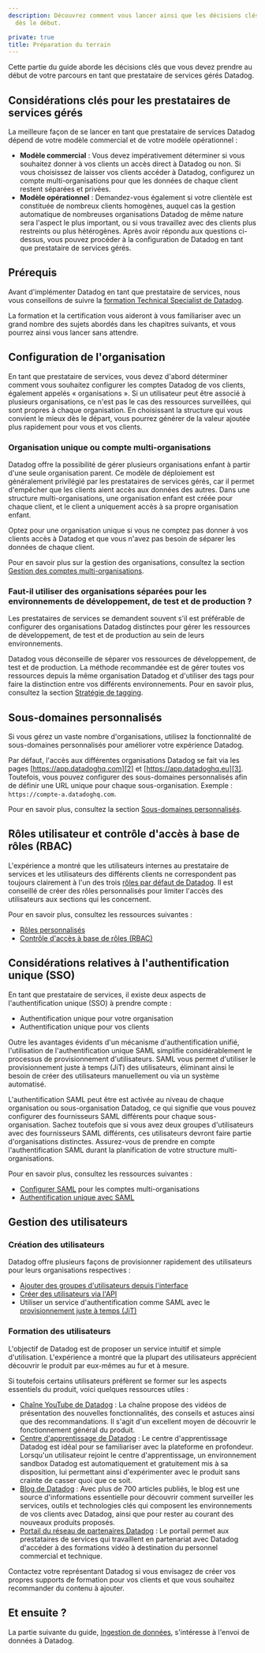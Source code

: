 ```yaml
---
description: Découvrez comment vous lancer ainsi que les décisions clés à prendre
  dès le début.

private: true
title: Préparation du terrain
---
```


Cette partie du guide aborde les décisions clés que vous devez prendre au début de votre parcours en tant que prestataire de services gérés Datadog.

## Considérations clés pour les prestataires de services gérés

La meilleure façon de se lancer en tant que prestataire de services Datadog dépend de votre modèle commercial et de votre modèle opérationnel :
- **Modèle commercial** : Vous devez impérativement déterminer si vous souhaitez donner à vos clients un accès direct à Datadog ou non. Si vous choisissez de laisser vos clients accéder à Datadog, configurez un compte multi-organisations pour que les données de chaque client restent séparées et privées.
- **Modèle opérationnel** : Demandez-vous également si votre clientèle est constituée de nombreux clients homogènes, auquel cas la gestion automatique de nombreuses organisations Datadog de même nature sera l'aspect le plus important, ou si vous travaillez avec des clients plus restreints ou plus hétérogènes.
Après avoir répondu aux questions ci-dessus, vous pouvez procéder à la configuration de Datadog en tant que prestataire de services gérés.
## Prérequis

Avant d'implémenter Datadog en tant que prestataire de services, nous vous conseillons de suivre la <a href="https://partners.datadoghq.com/prm/English/c/technical_content" target="_blank">formation Technical Specialist de Datadog</a>.

La formation et la certification vous aideront à vous familiariser avec un grand nombre des sujets abordés dans les chapitres suivants, et vous pourrez ainsi vous lancer sans attendre.

## Configuration de l'organisation

En tant que prestataire de services, vous devez d'abord déterminer comment vous souhaitez configurer les comptes Datadog de vos clients, également appelés « organisations ». Si un utilisateur peut être associé à plusieurs organisations, ce n'est pas le cas des ressources surveillées, qui sont propres à chaque organisation. En choisissant la structure qui vous convient le mieux dès le départ, vous pourrez générer de la valeur ajoutée plus rapidement pour vous et vos clients.

### Organisation unique ou compte multi-organisations

Datadog offre la possibilité de gérer plusieurs organisations enfant à partir d'une seule organisation parent. Ce modèle de déploiement est généralement privilégié par les prestataires de services gérés, car il permet d'empêcher que les clients aient accès aux données des autres. Dans une structure multi-organisations, une organisation enfant est créée pour chaque client, et le client a uniquement accès à sa propre organisation enfant.

Optez pour une organisation unique si vous ne comptez pas donner à vos clients accès à Datadog et que vous n'avez pas besoin de séparer les données de chaque client.

Pour en savoir plus sur la gestion des organisations, consultez la section [Gestion des comptes multi-organisations][1].

### Faut-il utiliser des organisations séparées pour les environnements de développement, de test et de production ?

Les prestataires de services se demandent souvent s'il est préférable de configurer des organisations Datadog distinctes pour gérer les ressources de développement, de test et de production au sein de leurs environnements.

Datadog vous déconseille de séparer vos ressources de développement, de test et de production. La méthode recommandée est de gérer toutes vos ressources depuis la même organisation Datadog et d'utiliser des tags pour faire la distinction entre vos différents environnements. Pour en savoir plus, consultez la section [Stratégie de tagging](#strategie-de-tagging).

## Sous-domaines personnalisés

Si vous gérez un vaste nombre d'organisations, utilisez la fonctionnalité de sous-domaines personnalisés pour améliorer votre expérience Datadog.

Par défaut, l'accès aux différentes organisations Datadog se fait via les pages [https://app.datadoghq.com][2] et [https://app.datadoghq.eu][3]. Toutefois, vous pouvez configurer des sous-domaines personnalisés afin de définir une URL unique pour chaque sous-organisation. Exemple : `https://compte-a.datadoghq.com`.

Pour en savoir plus, consultez la section [Sous-domaines personnalisés][4].

## Rôles utilisateur et contrôle d'accès à base de rôles (RBAC)

L'expérience a montré que les utilisateurs internes au prestataire de services et les utilisateurs des différents clients ne correspondent pas toujours clairement à l'un des trois [rôles par défaut de Datadog][5]. Il est conseillé de créer des rôles personnalisés pour limiter l'accès des utilisateurs aux sections qui les concernent.

Pour en savoir plus, consultez les ressources suivantes :
- [Rôles personnalisés][6]
- [Contrôle d'accès à base de rôles (RBAC)][7]

## Considérations relatives à l'authentification unique (SSO)

En tant que prestataire de services, il existe deux aspects de l'authentification unique (SSO) à prendre compte :
- Authentification unique pour votre organisation
- Authentification unique pour vos clients

Outre les avantages évidents d'un mécanisme d'authentification unifié, l'utilisation de l'authentification unique SAML simplifie considérablement le processus de provisionnement d'utilisateurs. SAML vous permet d'utiliser le provisionnement juste à temps (JiT) des utilisateurs, éliminant ainsi le besoin de créer des utilisateurs manuellement ou via un système automatisé.

L'authentification SAML peut être est activée au niveau de chaque organisation ou sous-organisation Datadog, ce qui signifie que vous pouvez configurer des fournisseurs SAML différents pour chaque sous-organisation. Sachez toutefois que si vous avez deux groupes d'utilisateurs avec des fournisseurs SAML différents, ces utilisateurs devront faire partie d'organisations distinctes. Assurez-vous de prendre en compte l'authentification SAML durant la planification de votre structure multi-organisations.

Pour en savoir plus, consultez les ressources suivantes :
- [Configurer SAML][8] pour les comptes multi-organisations
- [Authentification unique avec SAML][9]

## Gestion des utilisateurs

### Création des utilisateurs

Datadog offre plusieurs façons de provisionner rapidement des utilisateurs pour leurs organisations respectives :

- [Ajouter des groupes d'utilisateurs depuis l'interface][10]
- [Créer des utilisateurs via l'API][11]
- Utiliser un service d'authentification comme SAML avec le [provisionnement juste à temps (JiT)][12]

### Formation des utilisateurs

L'objectif de Datadog est de proposer un service intuitif et simple d'utilisation. L'expérience a montré que la plupart des utilisateurs apprécient découvrir le produit par eux-mêmes au fur et à mesure.

Si toutefois certains utilisateurs préfèrent se former sur les aspects essentiels du produit, voici quelques ressources utiles :

- [Chaîne YouTube de Datadog][13] : La chaîne propose des vidéos de présentation des nouvelles fonctionnalités, des conseils et astuces ainsi que des recommandations. Il s'agit d'un excellent moyen de découvrir le fonctionnement général du produit.
- [Centre d'apprentissage de Datadog][14] : Le centre d'apprentissage Datadog est idéal pour se familiariser avec la plateforme en profondeur. Lorsqu'un utilisateur rejoint le centre d'apprentissage, un environnement sandbox Datadog est automatiquement et gratuitement mis à sa disposition, lui permettant ainsi d'expérimenter avec le produit sans crainte de casser quoi que ce soit.
- [Blog de Datadog][15] : Avec plus de 700 articles publiés, le blog est une source d'informations essentielle pour découvrir comment surveiller les services, outils et technologies clés qui composent les environnements de vos clients avec Datadog, ainsi que pour rester au courant des nouveaux produits proposés.
- [Portail du réseau de partenaires Datadog][16] : Le portail permet aux prestataires de services qui travaillent en partenariat avec Datadog d'accéder à des formations vidéo à destination du personnel commercial et technique.

Contactez votre représentant Datadog si vous envisagez de créer vos propres supports de formation pour vos clients et que vous souhaitez recommander du contenu à ajouter.

## Et ensuite ?

La partie suivante du guide, [Ingestion de données][17], s'intéresse à l'envoi de données à Datadog.

[1]: /fr/account_management/multi_organization/
[2]: https://app.datadoghq.com
[3]: https://app.datadoghq.eu
[4]: /fr/account_management/multi_organization/#custom-sub-domains
[5]: /fr/account_management/rbac/?tab=datadogapplication#datadog-default-roles
[6]: /fr/account_management/rbac/?tab=datadogapplication#custom-roles
[7]: /fr/account_management/rbac/
[8]: /fr/account_management/multi_organization/#set-up-saml
[9]: /fr/account_management/saml/
[10]: /fr/account_management/users/#add-new-members-and-manage-invites
[11]: /fr/api/latest/users/#create-a-user
[12]: /fr/account_management/saml/#just-in-time-jit-provisioning
[13]: https://www.youtube.com/user/DatadogHQ
[14]: https://learn.datadoghq.com/
[15]: https://www.datadoghq.com/blog/
[16]: https://partners.datadoghq.com/
[17]: /fr/partners/data-intake/
